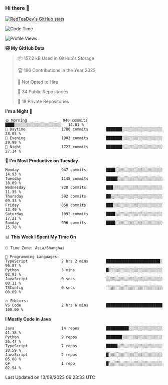 ### Hi there 👋

<!--
**RedTeaDev/RedTeaDev** is a ✨ _special_ ✨ repository because its `README.md` (this file) appears on your GitHub profile.

Here are some ideas to get you started:

- 🔭 I’m currently working on ...
- 🌱 I’m currently learning ...
- 👯 I’m looking to collaborate on ...
- 🤔 I’m looking for help with ...
- 💬 Ask me about ...
- 📫 How to reach me: ...
- 😄 Pronouns: ...
- ⚡ Fun fact: ...
-->

<!--
[![wakatime](https://wakatime.com/badge/user/6b101ed0-04c0-4490-9283-eb61f2efff96.svg)](https://wakatime.com/@6b101ed0-04c0-4490-9283-eb61f2efff96)
!-->

[![RedTeaDev's GitHub stats](https://github-readme-stats.vercel.app/api?username=RedTeaDev)](https://github.com/anuraghazra/github-readme-stats)
<!--
[![willianrod's wakatime stats](https://github-readme-stats.vercel.app/api/wakatime?username=RedTeaDev)](https://github.com/anuraghazra/github-readme-stats)
!-->
<!--START_SECTION:waka-->
![Code Time](http://img.shields.io/badge/Code%20Time-1%2C631%20hrs%2056%20mins-blue)

![Profile Views](http://img.shields.io/badge/Profile%20Views-0-blue)

**🐱 My GitHub Data** 

> 📦 157.2 kB Used in GitHub's Storage 
 > 
> 🏆 196 Contributions in the Year 2023
 > 
> 🚫 Not Opted to Hire
 > 
> 📜 34 Public Repositories 
 > 
> 🔑 18 Private Repositories 
 > 
**I'm a Night 🦉** 

```text
🌞 Morning                940 commits         ████░░░░░░░░░░░░░░░░░░░░░   14.81 % 
🌆 Daytime                1780 commits        ███████░░░░░░░░░░░░░░░░░░   28.05 % 
🌃 Evening                1903 commits        ███████░░░░░░░░░░░░░░░░░░   29.99 % 
🌙 Night                  1722 commits        ███████░░░░░░░░░░░░░░░░░░   27.14 % 
```
📅 **I'm Most Productive on Tuesday** 

```text
Monday                   947 commits         ████░░░░░░░░░░░░░░░░░░░░░   14.93 % 
Tuesday                  1148 commits        █████░░░░░░░░░░░░░░░░░░░░   18.09 % 
Wednesday                720 commits         ███░░░░░░░░░░░░░░░░░░░░░░   11.35 % 
Thursday                 592 commits         ██░░░░░░░░░░░░░░░░░░░░░░░   09.33 % 
Friday                   850 commits         ███░░░░░░░░░░░░░░░░░░░░░░   13.40 % 
Saturday                 1092 commits        ████░░░░░░░░░░░░░░░░░░░░░   17.21 % 
Sunday                   996 commits         ████░░░░░░░░░░░░░░░░░░░░░   15.70 % 
```


📊 **This Week I Spent My Time On** 

```text
🕑︎ Time Zone: Asia/Shanghai

💬 Programming Languages: 
TypeScript               2 hrs 2 mins        ████████████████████████░   96.87 % 
Python                   3 mins              █░░░░░░░░░░░░░░░░░░░░░░░░   02.93 % 
JavaScript               0 secs              ░░░░░░░░░░░░░░░░░░░░░░░░░   00.11 % 
TSConfig                 0 secs              ░░░░░░░░░░░░░░░░░░░░░░░░░   00.09 % 

🔥 Editors: 
VS Code                  2 hrs 6 mins        █████████████████████████   100.00 % 
```

**I Mostly Code in Java** 

```text
Java                     14 repos            ██████████░░░░░░░░░░░░░░░   41.18 % 
Python                   9 repos             ███████░░░░░░░░░░░░░░░░░░   26.47 % 
TypeScript               7 repos             █████░░░░░░░░░░░░░░░░░░░░   20.59 % 
JavaScript               2 repos             █░░░░░░░░░░░░░░░░░░░░░░░░   05.88 % 
C#                       1 repo              █░░░░░░░░░░░░░░░░░░░░░░░░   02.94 % 
```




 Last Updated on 13/09/2023 06:23:33 UTC
<!--END_SECTION:waka-->


